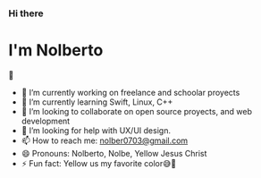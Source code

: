 ### Hi there <h1 color=ffcd00;>I'm Nolberto</h1> 👋

<!--
**NolbertoCastro/NolbertoCastro** is a ✨ _special_ ✨ repository because its `README.md` (this file) appears on your GitHub profile.

Here are some ideas to get you started:
-->
- 🔭 I’m currently working on freelance and schoolar proyects
- 🌱 I’m currently learning Swift, Linux, C++
- 👯 I’m looking to collaborate on open source proyects, and web development
- 🤔 I’m looking for help with UX/UI design.
- 📫 How to reach me: nolber0703@gmail.com
- 😄 Pronouns: Nolberto, Nolbe, Yellow Jesus Christ
- ⚡ Fun fact: Yellow us my favorite color😅💛 
